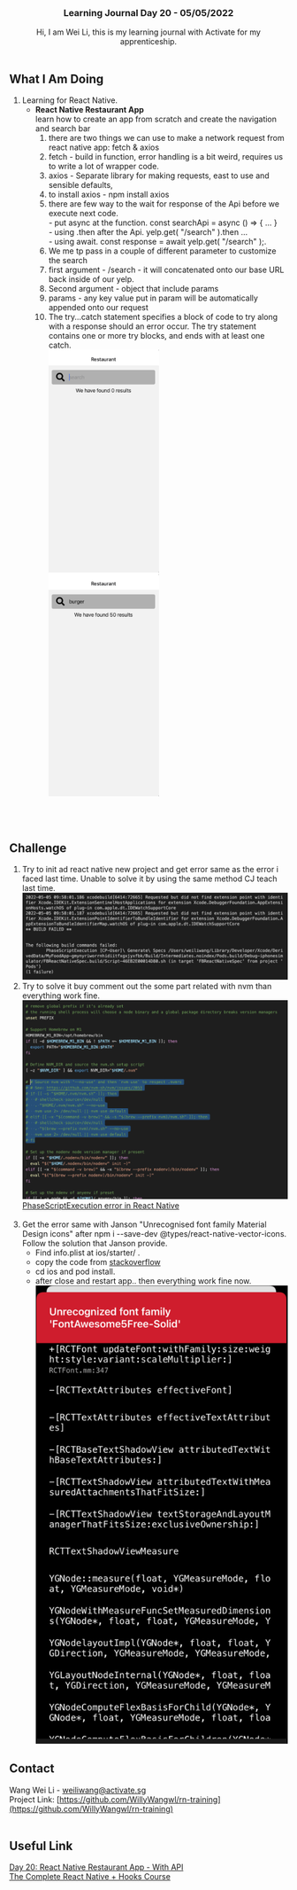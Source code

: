 <br />
<div align="center">

  <h3 align="center">Learning Journal Day 20 - 05/05/2022</h3>

  <p align="center">
    Hi, I am Wei Li, this is my learning journal with Activate for my apprenticeship. 
    <br /><br />
  </p>
</div>

<!-- What I Am Doing -->

## What I Am Doing

<oL>
  <li>    
    Learning for React Native.
    <ul>
        <li>
            <b>React Native Restaurant App</b> <br />
            learn how to create an app from scratch and create the navigation and search bar
             <ol>
                <li>there are two things we can use to make a network request from react native app: fetch & axios</li>
                <li>fetch - build in function, error handling is a bit weird,  requires us to write a lot of wrapper code.</li>
                <li>axios - Separate library for making requests, east to use and sensible defaults,</li>
                <li>to install axios - npm install axios</li>
                <li>there are few way to the wait for response of the Api before we execute next code.</li>
                    - put async at the function. const searchApi = async () => { ... } <br />
                    - using .then after the Api. yelp.get( "/search" ).then ... <br />
                    - using await. const response = await yelp.get( "/search" );. <br />
                <li>We me tp pass in a couple of different parameter to customize the search</li>
                <li>first argument - /search -  it will concatenated onto our base URL back inside of our yelp.</li>
                <li>Second argument - object that include params</li>
                <li>params - any key value put in param will be automatically appended onto our request</li>
                <li>The try...catch statement specifies a block of code to try along with a response should an error occur. The try statement contains one or more try blocks, and ends with at least one catch.</li>
                <img src="../img/May/05/04.png" width="200"/><br />
                <img src="../img/May/05/05.png" width="200"><br />
            </ol>
        </li>
    </ul>
    </li>

</ol>
<br /><br />

<!-- Challenge -->

## Challenge

1. Try to init ad react native new project and get error same as the error i faced last time. Unable to solve it by using the same method CJ teach last time.<br />
   <img src="../img/May/05/02.png" width="500"/>
2. Try to solve it buy comment out the some part related with nvm than everything work fine.
   <img src="../img/May/05/01.png" width="500"/>
   [PhaseScriptExecution error in React Native](https://stackoverflow.com/questions/66742033/phasescriptexecution-cp-user-error-in-react-native)<br />
   <br />
3. Get the error same with Janson "Unrecognised font family Material Design icons" after npm i --save-dev @types/react-native-vector-icons. Follow the solution that Janson provide.
   - Find info.plist at ios/starter/ .
   - copy the code from [stackoverflow](https://stackoverflow.com/questions/48601206/error-unrecognized-font-family-material-design-icons-after-installing-react-nat)
   - cd ios and pod install.
   - after close and restart app.. then everything work fine now.
     <img src="../img/May/05/03.png" width="500"/>

<!-- CONTACT -->

## Contact

Wang Wei Li - weiliwang@activate.sg<br />
Project Link: [https://github.com/WillyWangwl/rn-training](https://github.com/WillyWangwl/rn-training)
<br /><br />

<!-- Useful Link -->

## Useful Link

[Day 20: React Native Restaurant App - With API](https://docs.google.com/document/d/1MoVz3WviFhUTehx3xY7iEiufm1dgEpM-lwRwFtvokLo/edit#heading=h.sjc7nb6il2di)<br />
[The Complete React Native + Hooks Course](https://www.udemy.com/course/the-complete-react-native-and-redux-course/learn/lecture/15707130#overview)<br />
